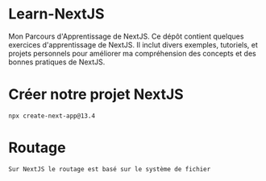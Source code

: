 # Learn-NextJS
Mon Parcours d'Apprentissage de NextJS. Ce dépôt contient quelques exercices d'apprentissage de NextJS. Il inclut divers exemples, tutoriels, et projets personnels pour améliorer ma compréhension des concepts et des bonnes pratiques de NextJS.

# Créer notre projet NextJS
    npx create-next-app@13.4

# Routage
    Sur NextJS le routage est basé sur le système de fichier
